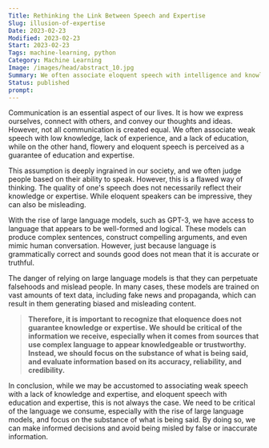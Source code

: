 ```yaml
---
Title: Rethinking the Link Between Speech and Expertise
Slug: illusion-of-expertise
Date: 2023-02-23
Modified: 2023-02-23
Start: 2023-02-23
Tags: machine-learning, python
Category: Machine Learning
Image: /images/head/abstract_10.jpg
Summary: We often associate eloquent speech with intelligence and knowledge. But what if I told you that this assumption is not always true?
Status: published
prompt:
---
```


Communication is an essential aspect of our lives. It is how we express ourselves, connect with others, and convey our thoughts and ideas. However, not all communication is created equal. We often associate weak speech with low knowledge, lack of experience, and a lack of education, while on the other hand, flowery and eloquent speech is perceived as a guarantee of education and expertise.

This assumption is deeply ingrained in our society, and we often judge people based on their ability to speak. However, this is a flawed way of thinking. The quality of one's speech does not necessarily reflect their knowledge or expertise. While eloquent speakers can be impressive, they can also be misleading.

With the rise of large language models, such as GPT-3, we have access to language that appears to be well-formed and logical. These models can produce complex sentences, construct compelling arguments, and even mimic human conversation. However, just because language is grammatically correct and sounds good does not mean that it is accurate or truthful.

The danger of relying on large language models is that they can perpetuate falsehoods and mislead people. In many cases, these models are trained on vast amounts of text data, including fake news and propaganda, which can result in them generating biased and misleading content.

> **Therefore, it is important to recognize that eloquence does not guarantee knowledge or expertise. We should be critical of the information we receive, especially when it comes from sources that use complex language to appear knowledgeable or trustworthy. Instead, we should focus on the substance of what is being said, and evaluate information based on its accuracy, reliability, and credibility.**

In conclusion, while we may be accustomed to associating weak speech with a lack of knowledge and expertise, and eloquent speech with education and expertise, this is not always the case. We need to be critical of the language we consume, especially with the rise of large language models, and focus on the substance of what is being said. By doing so, we can make informed decisions and avoid being misled by false or inaccurate information.
